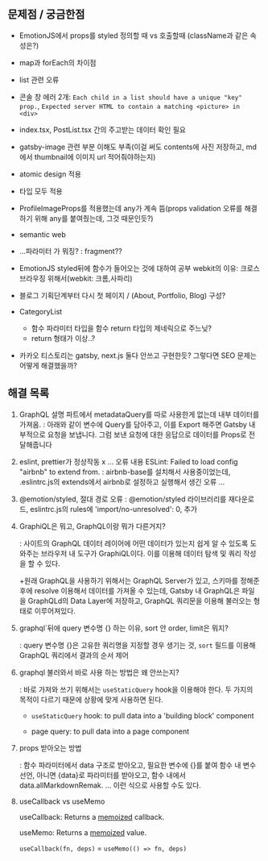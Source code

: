 ## 문제점 / 궁금한점

- EmotionJS에서 props를 styled 정의할 때 vs 호출할때 (className과 같은 속성은?)
- map과 forEach의 차이점
- list 관련 오류
- 콘솔 창 에러 2개: `Each child in a list should have a unique "key" prop.`, `Expected server HTML to contain a matching <picture> in <div>`
- index.tsx, PostList.tsx 간의 주고받는 데이터 확인 필요
- gatsby-image 관련 부분 이해도 부족(이걸 써도 contents에 사진 저장하고, md에서 thumbnail에 이미지 url 적어줘야하는지)


- atomic design 적용
- 타입 모두 적용
- ProfileImageProps를 적용했는데 any가 계속 뜸(props validation 오류를 해결하기 위해 any를 붙여줬는데, 그것 때문인듯?)
- semantic web
- ...파라미터 가 뭐징? : fragment??

- EmotionJS styled뒤에 함수가 들어오는 것에 대하여 공부
  webkit의 이유: 크로스 브라우징 위해서(webkit: 크롬,사파리)

- 블로그 기획단계부터 다시
  첫 페이지 / (About, Portfolio, Blog) 구성?

- CategoryList
  - 함수 파라미터 타입을 함수 return 타입의 제네릭으로 주느닞?
  - return 형태가 이상..?

- 카카오 티스토리는 gatsby, next.js 둘다 안쓰고 구현한듯? 그렇다면 SEO 문제는 어떻게 해결했을까?



## 해결 목록

1. GraphQL 설명 파트에서 metadataQuery를 따로 사용한게 없는데 내부 데이터를 가져옴. 
   : 아래와 같이 변수에 Query를 담아주고, 이를 Export 해주면 Gatsby 내부적으로 요청을 보냅니다. 그럼 보낸 요청에 대한 응답으로 데이터를 Props로 전달해줍니다

2. eslint, prettier가 정상작동 x
   ... 오류 내용
   ESLint: Failed to load config "airbnb" to extend from. 
   : airbnb-base를 설치해서 사용중이었는데, .eslintrc.js의 extends에서 airbnb로 설정하고 실행해서 생긴 오류
   ...

3. @emotion/styled, 절대 경로 오류
   : @emotion/styled 라이브러리를 재다운로드, eslintrc.js의 rules에 'import/no-unresolved': 0, 추가

4. GraphiQL은 뭐고, GraphQL이랑 뭐가 다른거지?

   : 사이트의 GraphQL 데이터 레이어에 어떤 데이터가 있는지 쉽게 알 수 있도록 도와주는 브라우저 내 도구가 GraphiQL이다. 이를 이용해 데이터 탐색 및 쿼리 작성을 할 수 있다.

   +원래 GraphQL을 사용하기 위해서는 GraphQL Server가 있고, 스키마를 정해준 후에 resolve 이용해서 데이터를 가져올 수 있는데, Gatsby 내 GraphQL은 파일을 GraphQLd의 Data Layer에 저장하고, GraphQL 쿼리문을 이용해 불러오는 형태로 이루어져있다.

5. graphql`뒤에 query 변수명 {} 하는 이유, sort 안 order, limit은 뭐지?

   : query 변수명 {}은 고유한 쿼리명을 지정할 경우 생기는 것, `sort` 필드를 이용해 GraphQL 쿼리에서 결과의 순서 제어

6. graphql 불러와서 바로 사용 하는 방법은 왜 안쓰는지?

   : 바로 가져와 쓰기 위해서는 `useStaticQuery` hook을 이용해야 한다. 두 가지의 목적이 다르기 때문에 상황에 맞게 사용하면 된다.

   - `useStaticQuery` hook: to pull data into a 'building block' component

   - page query: to pull data into a page component

7. props 받아오는 방법

   : 함수 파라미터에서 data 구조로 받아오고, 필요한 변수에 {}를 붙여 함수 내 변수 선언, 아니면 {data}로 파라미터를 받아오고, 함수 내에서 data.allMarkdownRemak. ... 이런 식으로 사용할 수도 있다. 

8. useCallback vs useMemo

   useCallback: Returns a [memoized](https://en.wikipedia.org/wiki/Memoization) callback.

   useMemo: Returns a [memoized](https://en.wikipedia.org/wiki/Memoization) value.

   `useCallback(fn, deps)` = `useMemo(() => fn, deps)`